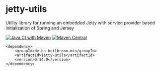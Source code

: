 # jetty-utils
Utility library for running an embedded Jetty with service provider based initialization of Spring and Jersey

[![Java CI with Maven](https://github.com/hhund/jetty-utils/workflows/Java%20CI%20with%20Maven/badge.svg)](https://github.com/hhund/jetty-utils/actions?query=workflow%3A"Java+CI+with+Maven")
[![Maven Central](https://maven-badges.herokuapp.com/maven-central/de.hs-heilbronn.mi/jetty-utils/badge.svg)](https://maven-badges.herokuapp.com/maven-central/de.hs-heilbronn.mi/jetty-utils)

```
<dependency>
    <groupId>de.hs-heilbronn.mi</groupId>
    <artifactId>jetty-utils</artifactId>
    <version>0.14.0</version>
</dependency>
```
